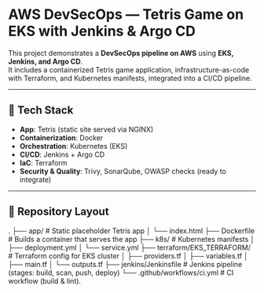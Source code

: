 # AWS DevSecOps — Tetris Game on EKS with Jenkins & Argo CD

This project demonstrates a **DevSecOps pipeline on AWS** using **EKS, Jenkins, and Argo CD**.  
It includes a containerized Tetris game application, infrastructure-as-code with Terraform, and Kubernetes manifests, integrated into a CI/CD pipeline.

---

## 🚀 Tech Stack
- **App**: Tetris (static site served via NGINX)
- **Containerization**: Docker
- **Orchestration**: Kubernetes (EKS)
- **CI/CD**: Jenkins + Argo CD
- **IaC**: Terraform
- **Security & Quality**: Trivy, SonarQube, OWASP checks (ready to integrate)

---

## 📂 Repository Layout
.
├── app/ # Static placeholder Tetris app
│ └── index.html
├── Dockerfile # Builds a container that serves the app
├── k8s/ # Kubernetes manifests
│ ├── deployment.yml
│ └── service.yml
├── terraform/EKS_TERRAFORM/ # Terraform config for EKS cluster
│ ├── providers.tf
│ ├── variables.tf
│ ├── main.tf
│ └── outputs.tf
├── jenkins/Jenkinsfile # Jenkins pipeline (stages: build, scan, push, deploy)
└── .github/workflows/ci.yml # CI workflow (build & lint).
